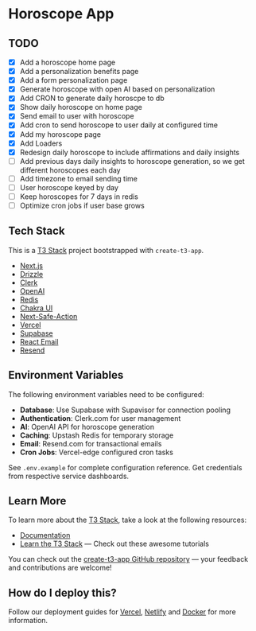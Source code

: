 # Horoscope App

## TODO

- [x] Add a horoscope home page
- [x] Add a personalization benefits page
- [x] Add a form personalization page
- [x] Generate horoscope with open AI based on personalization
- [x] Add CRON to generate daily horoscpe to db
- [x] Show daily horoscope on home page
- [x] Send email to user with horoscope
- [x] Add cron to send horoscope to user daily at configured time
- [x] Add my horoscope page
- [x] Add Loaders
- [x] Redesign daily horoscope to include affirmations and daily insights
- [ ] Add previous days daily insights to horoscope generation, so we get different horoscopes each day
- [ ] Add timezone to email sending time
- [ ] User horoscope keyed by day
- [ ] Keep horoscopes for 7 days in redis
- [ ] Optimize cron jobs if user base grows

## Tech Stack

This is a [T3 Stack](https://create.t3.gg/) project bootstrapped with `create-t3-app`.

- [Next.js](https://nextjs.org)
- [Drizzle](https://orm.drizzle.team/)
- [Clerk](https://clerk.com/docs/quickstarts/nextjs)
- [OpenAI](https://openai.com/api/)
- [Redis](https://redis.io/)
- [Chakra UI](https://chakra-ui.com/)
- [Next-Safe-Action](https://next-safe-action.com/)
- [Vercel](https://vercel.com/)
- [Supabase](https://supabase.com/)
- [React Email](https://react.email/)
- [Resend](https://resend.com/)

## Environment Variables

The following environment variables need to be configured:

- **Database**: Use Supabase with Supavisor for connection pooling
- **Authentication**: Clerk.com for user management
- **AI**: OpenAI API for horoscope generation
- **Caching**: Upstash Redis for temporary storage
- **Email**: Resend.com for transactional emails
- **Cron Jobs**: Vercel-edge configured cron tasks

See `.env.example` for complete configuration reference. Get credentials from respective service dashboards.

## Learn More

To learn more about the [T3 Stack](https://create.t3.gg/), take a look at the following resources:

- [Documentation](https://create.t3.gg/)
- [Learn the T3 Stack](https://create.t3.gg/en/faq#what-learning-resources-are-currently-available) — Check out these awesome tutorials

You can check out the [create-t3-app GitHub repository](https://github.com/t3-oss/create-t3-app) — your feedback and contributions are welcome!

## How do I deploy this?

Follow our deployment guides for [Vercel](https://create.t3.gg/en/deployment/vercel), [Netlify](https://create.t3.gg/en/deployment/netlify) and [Docker](https://create.t3.gg/en/deployment/docker) for more information.

